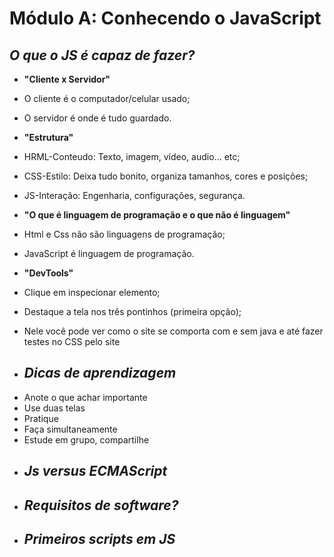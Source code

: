 # Módulo A: Conhecendo o JavaScript

<h2><i><b>O que o JS é capaz de fazer?</b></i></h2>

- <b>"Cliente x Servidor"</b>
- O cliente é o computador/celular usado;
- O servidor é onde é tudo guardado.

- <b>"Estrutura"</b>

- HRML-Conteudo: Texto, imagem, vídeo, audio... etc;
- CSS-Estilo: Deixa tudo bonito, organiza tamanhos, cores e posições;
- JS-Interação: Engenharia, configurações, segurança.

- <b>"O que é linguagem de programação e o que não é linguagem"</b>

- Html e Css não são linguagens de programação;
- JavaScript é linguagem de programação.

- <b>"DevTools"</b>

- Clique em inspecionar elemento;
- Destaque a tela nos três pontinhos (primeira opção);
- Nele você pode ver como o site se comporta com e sem java e até fazer testes no CSS pelo site

* <h2><i><b>Dicas de aprendizagem</b></i></h2>

- Anote o que achar importante
- Use duas telas
- Pratique
- Faça simultaneamente
- Estude em grupo, compartilhe

* <h2><i><b>Js versus ECMAScript</b></i></h2>



* <h2><i><b>Requisitos de software?</b></i></h2>



* <h2><i><b>Primeiros scripts em JS</b></i></h2>


